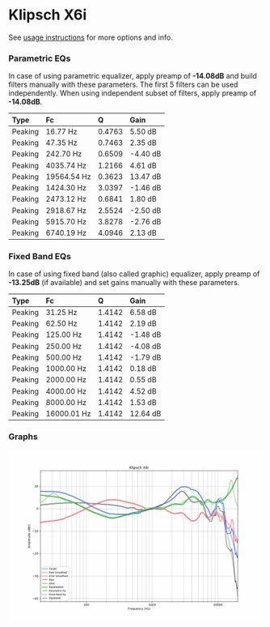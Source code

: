 # Klipsch X6i
See [usage instructions](https://github.com/jaakkopasanen/AutoEq#usage) for more options and info.

### Parametric EQs
In case of using parametric equalizer, apply preamp of **-14.08dB** and build filters manually
with these parameters. The first 5 filters can be used independently.
When using independent subset of filters, apply preamp of **-14.08dB**.

| Type    | Fc          |      Q | Gain     |
|:--------|:------------|:-------|:---------|
| Peaking | 16.77 Hz    | 0.4763 | 5.50 dB  |
| Peaking | 47.35 Hz    | 0.7463 | 2.35 dB  |
| Peaking | 242.70 Hz   | 0.6509 | -4.40 dB |
| Peaking | 4035.74 Hz  | 1.2166 | 4.61 dB  |
| Peaking | 19564.54 Hz | 0.3623 | 13.47 dB |
| Peaking | 1424.30 Hz  | 3.0397 | -1.46 dB |
| Peaking | 2473.12 Hz  | 0.6841 | 1.80 dB  |
| Peaking | 2918.67 Hz  | 2.5524 | -2.50 dB |
| Peaking | 5915.70 Hz  | 3.8278 | -2.76 dB |
| Peaking | 6740.19 Hz  | 4.0946 | 2.13 dB  |

### Fixed Band EQs
In case of using fixed band (also called graphic) equalizer, apply preamp of **-13.25dB**
(if available) and set gains manually with these parameters.

| Type    | Fc          |      Q | Gain     |
|:--------|:------------|:-------|:---------|
| Peaking | 31.25 Hz    | 1.4142 | 6.58 dB  |
| Peaking | 62.50 Hz    | 1.4142 | 2.19 dB  |
| Peaking | 125.00 Hz   | 1.4142 | -1.48 dB |
| Peaking | 250.00 Hz   | 1.4142 | -4.08 dB |
| Peaking | 500.00 Hz   | 1.4142 | -1.79 dB |
| Peaking | 1000.00 Hz  | 1.4142 | 0.18 dB  |
| Peaking | 2000.00 Hz  | 1.4142 | 0.55 dB  |
| Peaking | 4000.00 Hz  | 1.4142 | 4.52 dB  |
| Peaking | 8000.00 Hz  | 1.4142 | 1.53 dB  |
| Peaking | 16000.01 Hz | 1.4142 | 12.64 dB |

### Graphs
![](./Klipsch%20X6i.png)